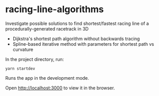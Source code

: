 # racing-line-algorithms

Investigate possible solutions to find shortest/fastest racing line of a procedurally-generated racetrack in 3D

* Dijkstra's shortest path algorithm without backwards tracing
* Spline-based iterative method with parameters for shortest path vs curvature

In the project directory, run:

`yarn startdev`

Runs the app in the development mode.

Open [http://localhost:3000](http://localhost:3000) to view it in the browser.
